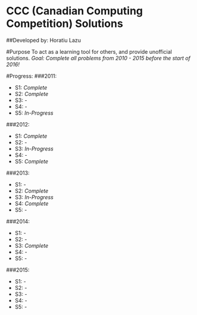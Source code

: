# CCC (Canadian Computing Competition) Solutions
##Developed by: Horatiu Lazu

#Purpose
To act as a learning tool for others, and provide unofficial solutions.
_*Goal:* Complete all problems from 2010 - 2015 before the start of 2016!_

#Progress:
###2011:
* S1: *Complete*
* S2: *Complete*
* S3: -
* S4: -
* S5: _In-Progress_

###2012:
* S1: *Complete*
* S2: -
* S3: _In-Progress_
* S4: -
* S5: *Complete*

###2013:
* S1: -
* S2: *Complete*
* S3: _In-Progress_
* S4: *Complete*
* S5: -

###2014:
* S1: -
* S2: -
* S3: *Complete*
* S4: -
* S5: -

###2015:
* S1: -
* S2: -
* S3: -
* S4: -
* S5: -


